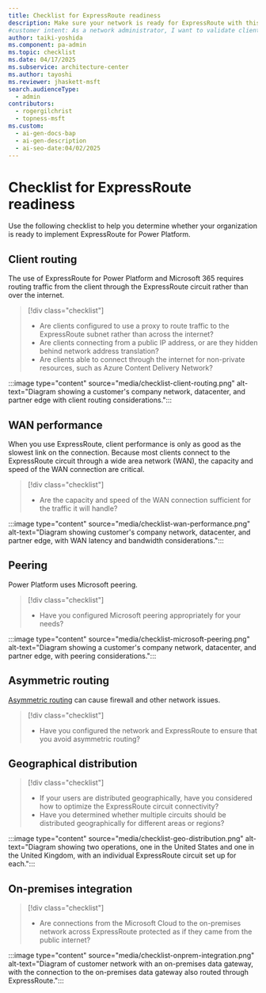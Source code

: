 ```yaml
---
title: Checklist for ExpressRoute readiness
description: Make sure your network is ready for ExpressRoute with this checklist, which addresses routing, peering, and geographical distribution for optimal performance.
#customer intent: As a network administrator, I want to validate client routing configurations so that traffic is correctly routed via the ExpressRoute circuit.
author: taiki-yoshida
ms.component: pa-admin
ms.topic: checklist
ms.date: 04/17/2025
ms.subservice: architecture-center
ms.author: tayoshi
ms.reviewer: jhaskett-msft
search.audienceType:
  - admin
contributors:
  - rogergilchrist
  - topness-msft
ms.custom:
  - ai-gen-docs-bap
  - ai-gen-description
  - ai-seo-date:04/02/2025
---
```


# Checklist for ExpressRoute readiness

Use the following checklist to help you determine whether your organization is ready to implement ExpressRoute for Power Platform.

## Client routing

The use of ExpressRoute for Power Platform and Microsoft 365 requires routing traffic from the client through the ExpressRoute circuit rather than over the internet.

> [!div class="checklist"]
>
> * Are clients configured to use a proxy to route traffic to the ExpressRoute subnet rather than across the internet?
> * Are clients connecting from a public IP address, or are they hidden behind network address translation?
> * Are clients able to connect through the internet for non-private resources, such as Azure Content Delivery Network?

:::image type="content" source="media/checklist-client-routing.png" alt-text="Diagram showing a customer's company network, datacenter, and partner edge with client routing considerations.":::

## WAN performance

When you use ExpressRoute, client performance is only as good as the slowest link on the connection. Because most clients connect to the ExpressRoute circuit through a wide area network (WAN), the capacity and speed of the WAN connection are critical.

> [!div class="checklist"]
>
> * Are the capacity and speed of the WAN connection sufficient for the traffic it will handle?

:::image type="content" source="media/checklist-wan-performance.png" alt-text="Diagram showing customer's company network, datacenter, and partner edge, with WAN latency and bandwidth considerations.":::

## Peering

Power Platform uses Microsoft peering.

> [!div class="checklist"]
>
> * Have you configured Microsoft peering appropriately for your needs?

:::image type="content" source="media/checklist-microsoft-peering.png" alt-text="Diagram showing a customer's company network, datacenter, and partner edge, with peering considerations.":::

## Asymmetric routing

[Asymmetric routing](planning-expressroute.md#avoid-asymmetric-routing) can cause firewall and other network issues.

> [!div class="checklist"]
>
> * Have you configured the network and ExpressRoute to ensure that you avoid asymmetric routing?

## Geographical distribution

> [!div class="checklist"]
>
> * If your users are distributed geographically, have you considered how to optimize the ExpressRoute circuit connectivity?  
> * Have you determined whether multiple circuits should be distributed geographically for different areas or regions?  

:::image type="content" source="media/checklist-geo-distribution.png" alt-text="Diagram showing two operations, one in the United States and one in the United Kingdom, with an individual ExpressRoute circuit set up for each.":::  

## On-premises integration

> [!div class="checklist"]
>
> * Are connections from the Microsoft Cloud to the on-premises network across ExpressRoute protected as if they came from the public internet?

:::image type="content" source="media/checklist-onprem-integration.png" alt-text="Diagram of customer network with an on-premises data gateway, with the connection to the on-premises data gateway also routed through ExpressRoute.":::
